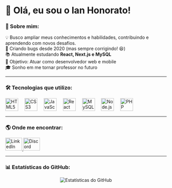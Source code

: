 <h1 align="left">👋 Olá, eu sou o Ian Honorato!</h1>

### 🚀 Sobre mim:

💡 Busco ampliar meus conhecimentos e habilidades, contribuindo e aprendendo com novos desafios.  
🐞 Criando bugs desde 2020 (mas sempre corrigindo! 😆)  
📚 Atualmente estudando **React, Next.js e MySQL**  
🎯 Objetivo: Atuar como desenvolvedor web e mobile  
🎓 Sonho em me tornar professor no futuro  

---

### 🛠️ Tecnologias que utilizo:

<div align="left">
  <img src="https://cdn.jsdelivr.net/gh/devicons/devicon/icons/html5/html5-original.svg" height="40" alt="HTML5"  />
  <img width="12" />
  <img src="https://cdn.jsdelivr.net/gh/devicons/devicon/icons/css3/css3-original.svg" height="40" alt="CSS3"  />
  <img width="12" />
  <img src="https://cdn.jsdelivr.net/gh/devicons/devicon/icons/javascript/javascript-original.svg" height="40" alt="JavaScript"  />
  <img width="12" />
  <img src="https://cdn.jsdelivr.net/gh/devicons/devicon/icons/react/react-original.svg" height="40" alt="React"  />
  <img width="12" />
  <img src="https://cdn.jsdelivr.net/gh/devicons/devicon/icons/mysql/mysql-original.svg" height="40" alt="MySQL"  />
  <img width="12" />
  <img src="https://cdn.jsdelivr.net/gh/devicons/devicon/icons/nodejs/nodejs-original.svg" height="40" alt="Node.js"  />
  <img width="12" />
  <img src="https://cdn.jsdelivr.net/gh/devicons/devicon/icons/php/php-original.svg" height="40" alt="PHP"  />
</div>

---

### 🌎 Onde me encontrar:

<div align="left">
  <a href="https://www.linkedin.com/in/ian-honorato" target="_blank">
    <img src="https://raw.githubusercontent.com/maurodesouza/profile-readme-generator/master/src/assets/icons/social/linkedin/default.svg" width="52" height="40" alt="LinkedIn" />
  </a>
  <a href="https://discordapp.com/users/honorats#7130" target="_blank">
    <img src="https://raw.githubusercontent.com/maurodesouza/profile-readme-generator/master/src/assets/icons/social/discord/default.svg" width="52" height="40" alt="Discord" />
  </a>
</div>

---

### 📊 Estatísticas do GitHub:

<div align="center">
  <img src="https://github-readme-stats.vercel.app/api?username=Ian-Honorato&show_icons=true&theme=radical" alt="Estatísticas do GitHub" />
</div>
